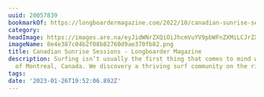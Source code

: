 ```yaml
---
uuid: 20057839
bookmarkOf: https://longboardermagazine.com/2022/10/canadian-sunrise-sessions/
category:
headImage: https://images.are.na/eyJidWNrZXQiOiJhcmVuYV9pbWFnZXMiLCJrZXkiOiIyMDA1NzgzOS9vcmlnaW5hbF84ZTRlMzg3YzA0YjJmMDhiODI3NjBkOWFlMzcwZmI4Mi5wbmciLCJlZGl0cyI6eyJyZXNpemUiOnsid2lkdGgiOjEyMDAsImhlaWdodCI6MTIwMCwiZml0IjoiaW5zaWRlIiwid2l0aG91dEVubGFyZ2VtZW50Ijp0cnVlfSwid2VicCI6eyJxdWFsaXR5Ijo5MH0sImpwZWciOnsicXVhbGl0eSI6OTB9LCJyb3RhdGUiOm51bGx9fQ==?bc=0
imageName: 8e4e387c04b2f08b82760d9ae370fb82.png
title: Canadian Sunrise Sessions - Longboarder Magazine
description: Surfing isn’t usually the first thing that comes to mind when you think
  of Montreal, Canada. We discovery a thriving surf community on the river.
tags:
date: '2023-01-26T19:52:06.892Z'
---
```

